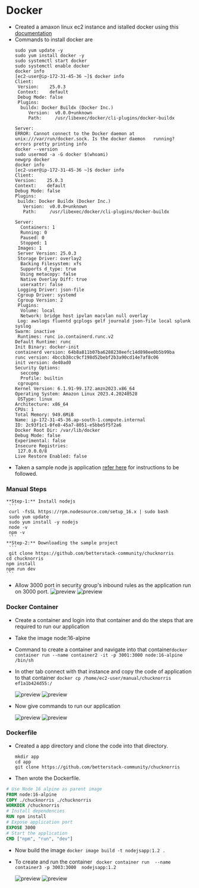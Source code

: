 # Docker
* Created a amaxon linux ec2 instance and istalled docker using this [documentation](https://medium.com/@srijaanaparthy/step-by-step-guide-to-install-docker-on-amazon-linux-machine-in-aws-a690bf44b5fe)
* Commands to install docker are
  ```
  sudo yum update -y
  sudo yum install docker -y
  sudo systemctl start docker
  sudo systemctl enable docker
  docker info
  [ec2-user@ip-172-31-45-36 ~]$ docker info
  Client:
   Version:    25.0.3
   Context:    default
   Debug Mode: false
   Plugins:
    buildx: Docker Buildx (Docker Inc.)
       Version:  v0.0.0+unknown
       Path:     /usr/libexec/docker/cli-plugins/docker-buildx

  Server:
  ERROR: Cannot connect to the Docker daemon at unix:///var/run/docker.sock. Is the docker daemon   running?
  errors pretty printing info
  docker --version
  sudo usermod -a -G docker $(whoami)
  newgrp docker
  docker info
  [ec2-user@ip-172-31-45-36 ~]$ docker info
  Client:
  Version:    25.0.3
  Context:    default
  Debug Mode: false
  Plugins:
   buildx: Docker Buildx (Docker Inc.)
     Version:  v0.0.0+unknown
     Path:     /usr/libexec/docker/cli-plugins/docker-buildx
 
  Server:
    Containers: 1
    Running: 0
    Paused: 0
    Stopped: 1
   Images: 1
   Server Version: 25.0.3
   Storage Driver: overlay2
    Backing Filesystem: xfs
    Supports d_type: true
    Using metacopy: false
    Native Overlay Diff: true
    userxattr: false
   Logging Driver: json-file
   Cgroup Driver: systemd
   Cgroup Version: 2
   Plugins:
    Volume: local
    Network: bridge host ipvlan macvlan null overlay
   Log: awslogs fluentd gcplogs gelf journald json-file local splunk syslog
  Swarm: inactive
   Runtimes: runc io.containerd.runc.v2
  Default Runtime: runc
  Init Binary: docker-init
  containerd version: 64b8a811b07ba6288238eefc14d898ee0b5b99ba
  runc version: 4bccb38cc9cf198d52bebf2b3a90cd14e7af8c06
  init version: de40ad0
  Security Options:
    seccomp
    Profile: builtin
   cgroupns
  Kernel Version: 6.1.91-99.172.amzn2023.x86_64
  Operating System: Amazon Linux 2023.4.20240528
   OSType: linux
  Architecture: x86_64
  CPUs: 1
  Total Memory: 949.6MiB
  Name: ip-172-31-45-36.ap-south-1.compute.internal
  ID: 2c93f1c1-0fe8-45a7-8051-e5bbe5f5f2a6
  Docker Root Dir: /var/lib/docker
  Debug Mode: false
  Experimental: false
  Insecure Registries:
   127.0.0.0/8
  Live Restore Enabled: false
  ```
* Taken a sample node js application [refer here](https://medium.com/@sadahamranawake/the-easiest-way-to-install-nodejs-in-amazon-linux-2-2a099b41f743) for instructions to be followed.
### Manual Steps
    **Step-1:** Install nodejs
     ```
     curl -fsSL https://rpm.nodesource.com/setup_16.x | sudo bash
     sudo yum update
     sudo yum install -y nodejs
     node -v
     npm -v
     ```
    **Step-2:** Downloading the sample project
     ```
     git clone https://github.com/betterstack-community/chucknorris
    cd chucknorris
    npm install
    npm run dev
    ```
* Allow 3000 port in security group's inbound rules as the application run on 3000 port.
  ![preview](images/docker1.png)
  ![preview](images/docker2.png)
### Docker Container
* Create a container and login into that container and do the steps that are required to run our application
* Take the image node:16-alpine
* Command to create a container and navigate into that container`docker container run --name container2 -it -p 3001:3000 node:16-alpine /bin/sh`
* In other tab connect with that instance and copy the code of application to that container `docker cp /home/ec2-user/manual/chucknorris ef1a1b424d55:/`
  
  ![preview](images/docker3.png)
  ![preview](images/docker4.png)

* Now give commands to run our application
  
  ![preview](images/docker5.png)
  ![preview](images/docker6.png)

### Dockerfile 
* Created a app directory and clone the code into that directory.
  ```
  mkdir app
  cd app
  git clone https://github.com/betterstack-community/chucknorris
  ```
* Then wrote the Dockerfile.
```Dockerfile
# Use Node 16 alpine as parent image
FROM node:16-alpine
COPY ./chucknorris ./chucknorris
WORKDIR /chucknorris
# Install dependencies
RUN npm install
# Expose application port
EXPOSE 3000
# Start the application
CMD ["npm", "run", "dev"]
```
* Now build the image `docker image build -t nodejsapp:1.2 .`
* To create and run the container ` docker container run  --name container3 -p 3003:3000  nodejsapp:1.2`
  
  ![preview](images/docker7.png)
  ![preview](images/docker8.png)